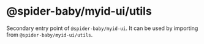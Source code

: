# @spider-baby/myid-ui/utils

Secondary entry point of `@spider-baby/myid-ui`. It can be used by importing from `@spider-baby/myid-ui/utils`.
